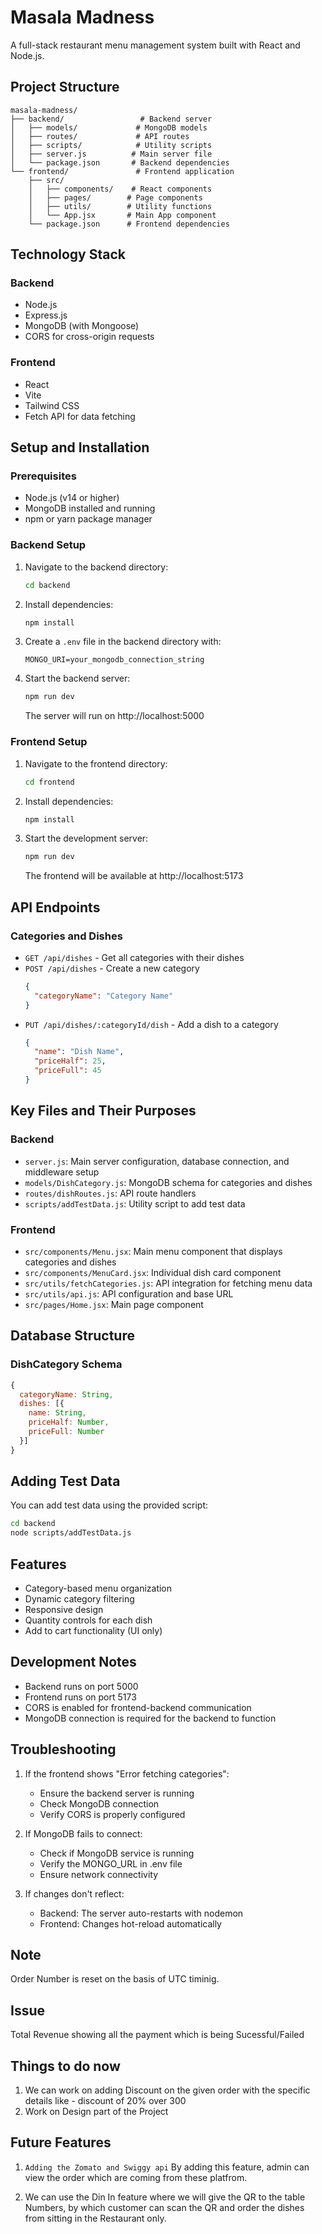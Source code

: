# Masala Madness

A full-stack restaurant menu management system built with React and Node.js.

## Project Structure

```
masala-madness/
├── backend/                 # Backend server
│   ├── models/             # MongoDB models
│   ├── routes/             # API routes
│   ├── scripts/            # Utility scripts
│   ├── server.js          # Main server file
│   └── package.json       # Backend dependencies
└── frontend/               # Frontend application
    ├── src/
    │   ├── components/    # React components
    │   ├── pages/        # Page components
    │   ├── utils/        # Utility functions
    │   └── App.jsx       # Main App component
    └── package.json      # Frontend dependencies

```

## Technology Stack

### Backend
- Node.js
- Express.js
- MongoDB (with Mongoose)
- CORS for cross-origin requests

### Frontend
- React
- Vite
- Tailwind CSS
- Fetch API for data fetching

## Setup and Installation

### Prerequisites
- Node.js (v14 or higher)
- MongoDB installed and running
- npm or yarn package manager

### Backend Setup

1. Navigate to the backend directory:
   ```bash
   cd backend
   ```

2. Install dependencies:
   ```bash
   npm install
   ```

3. Create a `.env` file in the backend directory with:
   ```
   MONGO_URI=your_mongodb_connection_string
   ```

4. Start the backend server:
   ```bash
   npm run dev
   ```
   The server will run on http://localhost:5000

### Frontend Setup

1. Navigate to the frontend directory:
   ```bash
   cd frontend
   ```

2. Install dependencies:
   ```bash
   npm install
   ```

3. Start the development server:
   ```bash
   npm run dev
   ```
   The frontend will be available at http://localhost:5173

## API Endpoints

### Categories and Dishes

- `GET /api/dishes` - Get all categories with their dishes
- `POST /api/dishes` - Create a new category
  ```json
  {
    "categoryName": "Category Name"
  }
  ```
- `PUT /api/dishes/:categoryId/dish` - Add a dish to a category
  ```json
  {
    "name": "Dish Name",
    "priceHalf": 25,
    "priceFull": 45
  }
  ```

## Key Files and Their Purposes

### Backend
- `server.js`: Main server configuration, database connection, and middleware setup
- `models/DishCategory.js`: MongoDB schema for categories and dishes
- `routes/dishRoutes.js`: API route handlers
- `scripts/addTestData.js`: Utility script to add test data

### Frontend
- `src/components/Menu.jsx`: Main menu component that displays categories and dishes
- `src/components/MenuCard.jsx`: Individual dish card component
- `src/utils/fetchCategories.js`: API integration for fetching menu data
- `src/utils/api.js`: API configuration and base URL
- `src/pages/Home.jsx`: Main page component

## Database Structure

### DishCategory Schema
```javascript
{
  categoryName: String,
  dishes: [{
    name: String,
    priceHalf: Number,
    priceFull: Number
  }]
}
```

## Adding Test Data

You can add test data using the provided script:
```bash
cd backend
node scripts/addTestData.js
```

## Features
- Category-based menu organization
- Dynamic category filtering
- Responsive design
- Quantity controls for each dish
- Add to cart functionality (UI only)

## Development Notes
- Backend runs on port 5000
- Frontend runs on port 5173
- CORS is enabled for frontend-backend communication
- MongoDB connection is required for the backend to function

## Troubleshooting

1. If the frontend shows "Error fetching categories":
   - Ensure the backend server is running
   - Check MongoDB connection
   - Verify CORS is properly configured

2. If MongoDB fails to connect:
   - Check if MongoDB service is running
   - Verify the MONGO_URL in .env file
   - Ensure network connectivity

3. If changes don't reflect:
   - Backend: The server auto-restarts with nodemon
   - Frontend: Changes hot-reload automatically

## Note

Order Number is reset on the basis of UTC timinig.

## Issue 

Total Revenue showing all the payment which is being Sucessful/Failed

## Things to do now

1. We can work on adding Discount on the given order with the specific details like - discount of 20% over 300
2. Work on Design part of the Project

## Future Features

1. `Adding the Zomato and Swiggy api`
By adding this feature, admin can view the order which are coming from these platfrom.

2. We can use the Din In feature where we will give the QR to the table Numbers, by which customer can scan the QR and order the dishes from sitting in the Restaurant only.


